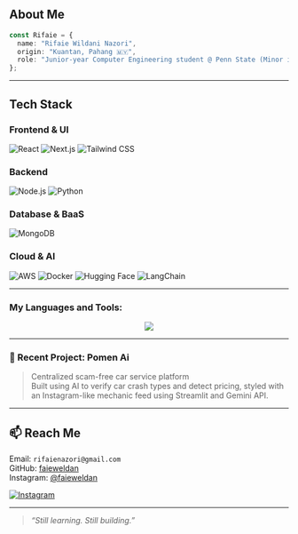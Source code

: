 ## About Me
```typescript
const Rifaie = {
  name: "Rifaie Wildani Nazori",
  origin: "Kuantan, Pahang 🇲🇾",
  role: "Junior-year Computer Engineering student @ Penn State (Minor in Cybersecurity)"
};

```

---

## Tech Stack

### Frontend & UI
![React](https://img.shields.io/badge/react-%2320232a.svg?style=for-the-badge&logo=react&logoColor=%2361DAFB)
![Next.js](https://img.shields.io/badge/Next-black?style=for-the-badge&logo=next.js&logoColor=white)
![Tailwind CSS](https://img.shields.io/badge/tailwindcss-%2338B2AC.svg?style=for-the-badge&logo=tailwind-css&logoColor=white)


### Backend
![Node.js](https://img.shields.io/badge/node.js-6DA55F?style=for-the-badge&logo=node.js&logoColor=white)
![Python](https://img.shields.io/badge/python-3670A0?style=for-the-badge&logo=python&logoColor=white)

### Database & BaaS
![MongoDB](https://img.shields.io/badge/MongoDB-%234ea94b.svg?style=for-the-badge&logo=mongodb&logoColor=white)

### Cloud & AI
![AWS](https://img.shields.io/badge/AWS-232F3E?style=for-the-badge&logo=amazon-aws&logoColor=white)
![Docker](https://img.shields.io/badge/Docker-2496ED?style=for-the-badge&logo=docker&logoColor=white)
![Hugging Face](https://img.shields.io/badge/HuggingFace-FFD21F?style=for-the-badge&logo=huggingface&logoColor=black)
![LangChain](https://img.shields.io/badge/LangChain-000000?style=for-the-badge&logoColor=white)

---


<h3>My Languages and Tools:</h3>

<p align="center">
<img src="https://skillicons.dev/icons?i=html,css,js,nextjs,react,figma,git,python,nodejs,tailwind,docker,vscode,vercel,notion"/>
</p>

---

### 🚗 Recent Project: Pomen Ai
> Centralized scam-free car service platform  
Built using AI to verify car crash types and detect pricing, styled with an Instagram-like mechanic feed using Streamlit and Gemini API.

---

## 📫 Reach Me

Email: `rifaienazori@gmail.com`  
GitHub: [faieweldan](https://github.com/faieweldan)  
Instagram: [@faieweldan](https://instagram.com/faieweldan)

[![Instagram](https://img.shields.io/badge/@faieweldan-E4405F?style=for-the-badge&logo=instagram&logoColor=white)](https://instagram.com/faieweldan)

---

> _“Still learning. Still building.”_
```


